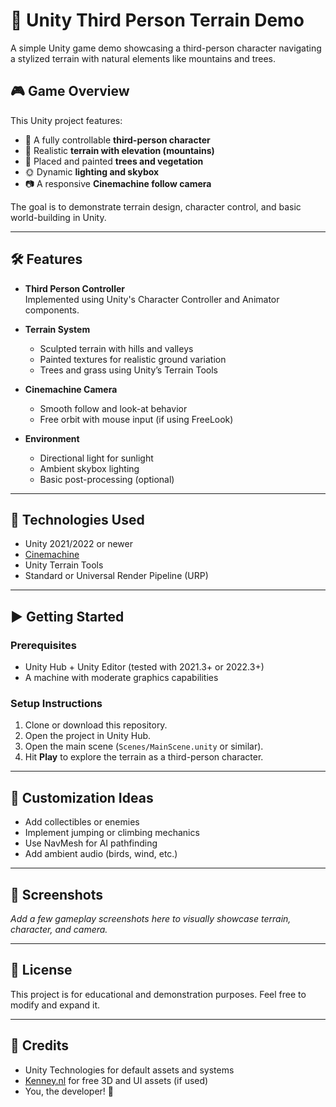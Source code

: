 # 🌲 Unity Third Person Terrain Demo

A simple Unity game demo showcasing a third-person character navigating a stylized terrain with natural elements like mountains and trees.

## 🎮 Game Overview

This Unity project features:
- 🧍 A fully controllable **third-person character**
- 🌄 Realistic **terrain with elevation (mountains)**
- 🌳 Placed and painted **trees and vegetation**
- 🌞 Dynamic **lighting and skybox**
- 📷 A responsive **Cinemachine follow camera**

The goal is to demonstrate terrain design, character control, and basic world-building in Unity.

---

## 🛠️ Features

- **Third Person Controller**  
  Implemented using Unity's Character Controller and Animator components.

- **Terrain System**  
  - Sculpted terrain with hills and valleys  
  - Painted textures for realistic ground variation  
  - Trees and grass using Unity’s Terrain Tools  

- **Cinemachine Camera**  
  - Smooth follow and look-at behavior  
  - Free orbit with mouse input (if using FreeLook)

- **Environment**  
  - Directional light for sunlight  
  - Ambient skybox lighting  
  - Basic post-processing (optional)

---

## 🧰 Technologies Used

- Unity 2021/2022 or newer
- [Cinemachine](https://docs.unity3d.com/Packages/com.unity.cinemachine@2.8/manual/index.html)
- Unity Terrain Tools
- Standard or Universal Render Pipeline (URP)

---

## ▶️ Getting Started

### Prerequisites
- Unity Hub + Unity Editor (tested with 2021.3+ or 2022.3+)
- A machine with moderate graphics capabilities

### Setup Instructions
1. Clone or download this repository.
2. Open the project in Unity Hub.
3. Open the main scene (`Scenes/MainScene.unity` or similar).
4. Hit **Play** to explore the terrain as a third-person character.

---

## 🧩 Customization Ideas

- Add collectibles or enemies
- Implement jumping or climbing mechanics
- Use NavMesh for AI pathfinding
- Add ambient audio (birds, wind, etc.)

---

## 📸 Screenshots

_Add a few gameplay screenshots here to visually showcase terrain, character, and camera._

---

## 📄 License

This project is for educational and demonstration purposes. Feel free to modify and expand it.

---

## 🙌 Credits

- Unity Technologies for default assets and systems
- [Kenney.nl](https://kenney.nl/) for free 3D and UI assets (if used)
- You, the developer! 🚀

